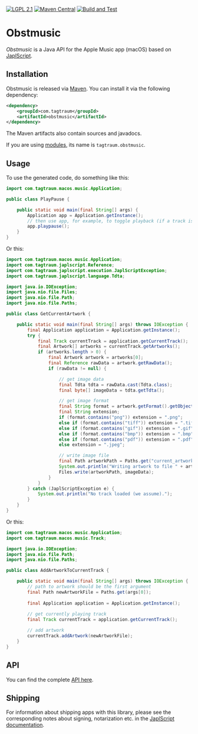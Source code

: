 [![LGPL 2.1](https://img.shields.io/badge/License-LGPL_2.1-blue.svg)](https://www.gnu.org/licenses/old-licenses/lgpl-2.1.html)
[![Maven Central](https://maven-badges.herokuapp.com/maven-central/com.tagtraum/obstmusic/badge.svg)](https://maven-badges.herokuapp.com/maven-central/com.tagtraum/obstmusic)
[![Build and Test](https://github.com/japlscript/obstmusic/workflows/Build%20and%20Test/badge.svg)](https://github.com/japlscript/obstmusic/actions)


# Obstmusic

*Obstmusic* is a Java API for the Apple Music app (macOS) based on
[JaplScript](https://github.com/japlscript/japlscript).


## Installation

Obstmusic is released via [Maven](https://maven.apache.org).
You can install it via the following dependency:

```xml
<dependency>
    <groupId>com.tagtraum</groupId>
    <artifactId>obstmusic</artifactId>
</dependency>
```

The Maven artifacts also contain sources and javadocs. 

If you are using [modules](https://en.wikipedia.org/wiki/Java_Platform_Module_System),
its name is `tagtraum.obstmusic`.


## Usage
                           
To use the generated code, do something like this:

```java
import com.tagtraum.macos.music.Application;

public class PlayPause {

    public static void main(final String[] args) {
        Application app = Application.getInstance();
        // then use app, for example, to toggle playback (if a track is in the player)
        app.playpause();
    }
}
```

Or this:

```java
import com.tagtraum.macos.music.Application;
import com.tagtraum.japlscript.Reference;
import com.tagtraum.japlscript.execution.JaplScriptException;
import com.tagtraum.japlscript.language.Tdta;

import java.io.IOException;
import java.nio.file.Files;
import java.nio.file.Path;
import java.nio.file.Paths;

public class GetCurrentArtwork {

    public static void main(final String[] args) throws IOException {
        final Application application = Application.getInstance();
        try {
            final Track currentTrack = application.getCurrentTrack();
            final Artwork[] artworks = currentTrack.getArtworks();
            if (artworks.length > 0) {
                final Artwork artwork = artworks[0];
                final Reference rawData = artwork.getRawData();
                if (rawData != null) {

                    // get image data
                    final Tdta tdta = rawData.cast(Tdta.class);
                    final byte[] imageData = tdta.getTdta();

                    // get image format
                    final String format = artwork.getFormat().getObjectReference().toLowerCase();
                    final String extension;
                    if (format.contains("png")) extension = ".png";
                    else if (format.contains("tiff")) extension = ".tiff";
                    else if (format.contains("gif")) extension = ".gif";
                    else if (format.contains("bmp")) extension = ".bmp";
                    else if (format.contains("pdf")) extension = ".pdf";
                    else extension = ".jpeg";

                    // write image file
                    final Path artworkPath = Paths.get("current_artwork" + extension);
                    System.out.println("Writing artwork to file " + artworkPath);
                    Files.write(artworkPath, imageData);
                }
            }
        } catch (JaplScriptException e) {
            System.out.println("No track loaded (we assume).");
        }
    }
}
```

Or this:

```java
import com.tagtraum.macos.music.Application;
import com.tagtraum.macos.music.Track;

import java.io.IOException;
import java.nio.file.Path;
import java.nio.file.Paths;

public class AddArtworkToCurrentTrack {

    public static void main(final String[] args) throws IOException {
        // path to artwork should be the first argument
        final Path newArtworkFile = Paths.get(args[0]);
        
        final Application application = Application.getInstance();
        
        // get currently playing track
        final Track currentTrack = application.getCurrentTrack();

        // add artwork
        currentTrack.addArtwork(newArtworkFile);
    }
}
```

## API

You can find the complete [API here](https://japlscript.github.io/obstmusic/com/tagtraum/macos/music/package-summary.html). 


## Shipping

For information about shipping apps with this library, please see
the corresponding notes about signing, notarization etc. in the
[JaplScript documentation](https://github.com/japlscript/japlscript/blob/main/README.md).
